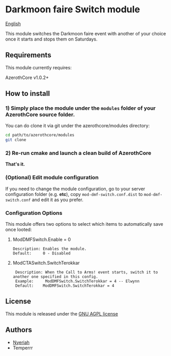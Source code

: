 # Darkmoon faire Switch module

[English](README.md)

This module switches the Darkmoon faire event with another of your choice once it starts and stops them on Saturdays.

## Requirements

This module currently requires:

AzerothCore v1.0.2+

## How to install

### 1) Simply place the module under the `modules` folder of your AzerothCore source folder.

You can do clone it via git under the azerothcore/modules directory:

```sh
cd path/to/azerothcore/modules
git clone 
```


### 2) Re-run cmake and launch a clean build of AzerothCore

**That's it.**

### (Optional) Edit module configuration

If you need to change the module configuration, go to your server configuration folder (e.g. **etc**), copy `mod-dmf-switch.conf.dist` to `mod-dmf-switch.conf` and edit it as you prefer.

### Configuration Options

This module offers two options to select which items to automatically save once looted:

1) ModDMFSwitch.Enable = 0

       Description: Enables the module.
       Default:     0 - Disabled

2) ModCTASwitch.SwitchTerokkar

        Description: When the Call to Arms! event starts, switch it to another one specified in this config.
        Example:     ModDMFSwitch.SwitchTerokkar = 4 -- Elwynn
        Default:    ModDMFSwitch.SwitchTerokkar = 4 


## License

This module is released under the [GNU AGPL license](https://github.com/azerothcore/mod-transmog/blob/master/LICENSE)

## Authors

- [Nyeriah](https://github.com/Nyeriah)
- Temperrr
